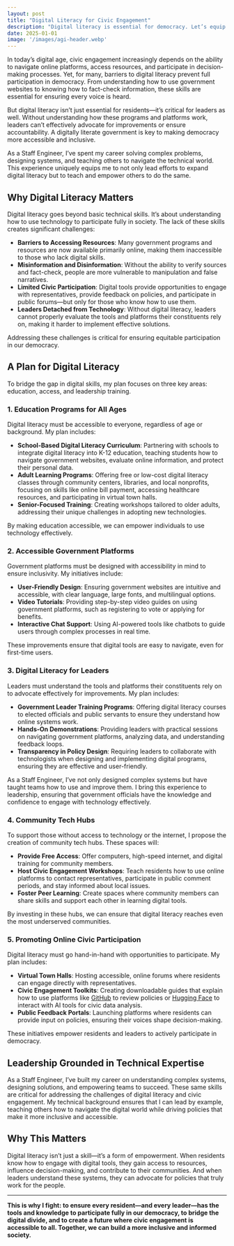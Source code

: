 ```yaml
---
layout: post
title: "Digital Literacy for Civic Engagement"
description: "Digital literacy is essential for democracy. Let’s equip residents—and leaders—with the skills to engage with government platforms, access resources, and participate in decision-making online."
date: 2025-01-01
image: '/images/agi-header.webp'
---
```


In today’s digital age, civic engagement increasingly depends on the ability to navigate online platforms, access resources, and participate in decision-making processes. Yet, for many, barriers to digital literacy prevent full participation in democracy. From understanding how to use government websites to knowing how to fact-check information, these skills are essential for ensuring every voice is heard.

But digital literacy isn’t just essential for residents—it’s critical for leaders as well. Without understanding how these programs and platforms work, leaders can’t effectively advocate for improvements or ensure accountability. A digitally literate government is key to making democracy more accessible and inclusive.

As a Staff Engineer, I’ve spent my career solving complex problems, designing systems, and teaching others to navigate the technical world. This experience uniquely equips me to not only lead efforts to expand digital literacy but to teach and empower others to do the same.

## Why Digital Literacy Matters

Digital literacy goes beyond basic technical skills. It’s about understanding how to use technology to participate fully in society. The lack of these skills creates significant challenges:

- **Barriers to Accessing Resources**: Many government programs and resources are now available primarily online, making them inaccessible to those who lack digital skills.  
- **Misinformation and Disinformation**: Without the ability to verify sources and fact-check, people are more vulnerable to manipulation and false narratives.  
- **Limited Civic Participation**: Digital tools provide opportunities to engage with representatives, provide feedback on policies, and participate in public forums—but only for those who know how to use them.  
- **Leaders Detached from Technology**: Without digital literacy, leaders cannot properly evaluate the tools and platforms their constituents rely on, making it harder to implement effective solutions.  

Addressing these challenges is critical for ensuring equitable participation in our democracy.

## A Plan for Digital Literacy

To bridge the gap in digital skills, my plan focuses on three key areas: education, access, and leadership training.

### 1. **Education Programs for All Ages**

Digital literacy must be accessible to everyone, regardless of age or background. My plan includes:

- **School-Based Digital Literacy Curriculum**: Partnering with schools to integrate digital literacy into K-12 education, teaching students how to navigate government websites, evaluate online information, and protect their personal data.  
- **Adult Learning Programs**: Offering free or low-cost digital literacy classes through community centers, libraries, and local nonprofits, focusing on skills like online bill payment, accessing healthcare resources, and participating in virtual town halls.  
- **Senior-Focused Training**: Creating workshops tailored to older adults, addressing their unique challenges in adopting new technologies.  

By making education accessible, we can empower individuals to use technology effectively.

### 2. **Accessible Government Platforms**

Government platforms must be designed with accessibility in mind to ensure inclusivity. My initiatives include:

- **User-Friendly Design**: Ensuring government websites are intuitive and accessible, with clear language, large fonts, and multilingual options.  
- **Video Tutorials**: Providing step-by-step video guides on using government platforms, such as registering to vote or applying for benefits.  
- **Interactive Chat Support**: Using AI-powered tools like chatbots to guide users through complex processes in real time.  

These improvements ensure that digital tools are easy to navigate, even for first-time users.

### 3. **Digital Literacy for Leaders**

Leaders must understand the tools and platforms their constituents rely on to advocate effectively for improvements. My plan includes:

- **Government Leader Training Programs**: Offering digital literacy courses to elected officials and public servants to ensure they understand how online systems work.  
- **Hands-On Demonstrations**: Providing leaders with practical sessions on navigating government platforms, analyzing data, and understanding feedback loops.  
- **Transparency in Policy Design**: Requiring leaders to collaborate with technologists when designing and implementing digital programs, ensuring they are effective and user-friendly.  

As a Staff Engineer, I’ve not only designed complex systems but have taught teams how to use and improve them. I bring this experience to leadership, ensuring that government officials have the knowledge and confidence to engage with technology effectively.

### 4. **Community Tech Hubs**

To support those without access to technology or the internet, I propose the creation of community tech hubs. These spaces will:

- **Provide Free Access**: Offer computers, high-speed internet, and digital training for community members.  
- **Host Civic Engagement Workshops**: Teach residents how to use online platforms to contact representatives, participate in public comment periods, and stay informed about local issues.  
- **Foster Peer Learning**: Create spaces where community members can share skills and support each other in learning digital tools.  

By investing in these hubs, we can ensure that digital literacy reaches even the most underserved communities.

### 5. **Promoting Online Civic Participation**

Digital literacy must go hand-in-hand with opportunities to participate. My plan includes:

- **Virtual Town Halls**: Hosting accessible, online forums where residents can engage directly with representatives.  
- **Civic Engagement Toolkits**: Creating downloadable guides that explain how to use platforms like [GitHub](https://github.com/CastroForGeorgia) to review policies or [Hugging Face](https://huggingface.co/CastroForGeorgia) to interact with AI tools for civic data analysis.  
- **Public Feedback Portals**: Launching platforms where residents can provide input on policies, ensuring their voices shape decision-making.  

These initiatives empower residents and leaders to actively participate in democracy.

## Leadership Grounded in Technical Expertise

As a Staff Engineer, I’ve built my career on understanding complex systems, designing solutions, and empowering teams to succeed. These same skills are critical for addressing the challenges of digital literacy and civic engagement. My technical background ensures that I can lead by example, teaching others how to navigate the digital world while driving policies that make it more inclusive and accessible.

## Why This Matters

Digital literacy isn’t just a skill—it’s a form of empowerment. When residents know how to engage with digital tools, they gain access to resources, influence decision-making, and contribute to their communities. And when leaders understand these systems, they can advocate for policies that truly work for the people.

---

**This is why I fight: to ensure every resident—and every leader—has the tools and knowledge to participate fully in our democracy, to bridge the digital divide, and to create a future where civic engagement is accessible to all. Together, we can build a more inclusive and informed society.**
